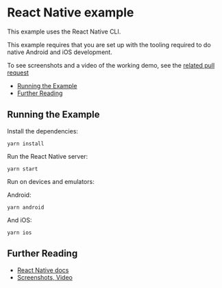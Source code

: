 # React Native example

This example uses the React Native CLI. 

This example requires that you are set up with the tooling required to do native Android and iOS development.

To see screenshots and a video of the working demo, see the [related pull request](https://github.com/growthbook/examples/pull/15)

- [Running the Example](#running-the-example)
- [Further Reading](#further-reading)


## Running the Example

Install the dependencies:

    yarn install

Run the React Native server:

    yarn start

Run on devices and emulators:

Android:

    yarn android

And iOS:

    yarn ios


## Further Reading

- [React Native docs](https://reactnative.dev/docs/environment-setup)
- [Screenshots, Video](https://github.com/growthbook/examples/pull/15)